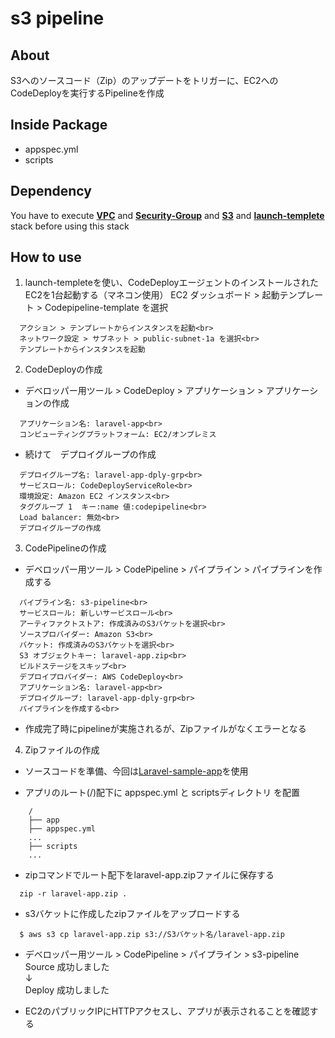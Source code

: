 # s3 pipeline

## **About**

S3へのソースコード（Zip）のアップデートをトリガーに、EC2へのCodeDeployを実行するPipelineを作成

## **Inside Package**
* appspec.yml
* scripts

## **Dependency**
You have to execute [**VPC**](https://github.com/siwai0208/cloudformation/tree/main/vpc) and [**Security-Group**](https://github.com/siwai0208/cloudformation/tree/main/security-group) and [**S3**](https://github.com/siwai0208/cloudformation/tree/main/s3) and [**launch-templete**](https://github.com/siwai0208/cloudformation/tree/main/launch-templete)  stack before using this stack

## **How to use**

1. launch-templeteを使い、CodeDeployエージェントのインストールされたEC2を1台起動する（マネコン使用）
    EC2 ダッシュボード > 起動テンプレート > Codepipeline-template を選択
```
  アクション > テンプレートからインスタンスを起動<br>
  ネットワーク設定 > サブネット > public-subnet-1a を選択<br>
  テンプレートからインスタンスを起動
```

2. CodeDeployの作成

- デベロッパー用ツール > CodeDeploy > アプリケーション > アプリケーションの作成
```
  アプリケーション名: laravel-app<br>
  コンピューティングプラットフォーム: EC2/オンプレミス
```

- 続けて　デプロイグループの作成
```
  デプロイグループ名: laravel-app-dply-grp<br>
  サービスロール: CodeDeployServiceRole<br>
  環境設定: Amazon EC2 インスタンス<br>
  タググループ 1  キー:name 値:codepipeline<br>
  Load balancer: 無効<br>
  デプロイグループの作成
```

3. CodePipelineの作成
- デベロッパー用ツール > CodePipeline > パイプライン > パイプラインを作成する
```
  パイプライン名: s3-pipeline<br>
  サービスロール: 新しいサービスロール<br>
  アーティファクトストア: 作成済みのS3バケットを選択<br>
  ソースプロバイダー: Amazon S3<br>
  バケット: 作成済みのS3バケットを選択<br>
  S3 オブジェクトキー: laravel-app.zip<br>
  ビルドステージをスキップ<br>
  デプロイプロバイダー: AWS CodeDeploy<br>
  アプリケーション名: laravel-app<br>
  デプロイグループ: laravel-app-dply-grp<br>
  パイプラインを作成する<br>
```

- 作成完了時にpipelineが実施されるが、Zipファイルがなくエラーとなる

4. Zipファイルの作成

- ソースコードを準備、今回は[Laravel-sample-app](https://github.com/siwai0208/food-app)を使用

- アプリのルート(/)配下に appspec.yml と scriptsディレクトリ を配置

```
    /
    ├── app
    ├── appspec.yml
    ...
    ├── scripts
    ...
```

- zipコマンドでルート配下をlaravel-app.zipファイルに保存する
```
  zip -r laravel-app.zip .
```

- s3バケットに作成したzipファイルをアップロードする
```
  $ aws s3 cp laravel-app.zip s3://S3バケット名/laravel-app.zip
```

- デベロッパー用ツール > CodePipeline > パイプライン > s3-pipeline
<br>Source 成功しました
<br>↓
<br>Deploy 成功しました

- EC2のパブリックIPにHTTPアクセスし、アプリが表示されることを確認する
